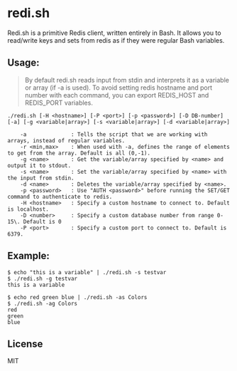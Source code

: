 # redi.sh

Redi.sh is a primitive Redis client, written entirely in Bash. It allows you to read/write keys and sets from redis as if they were regular Bash variables.

## Usage:

> By default redi.sh reads input from stdin and interprets it as a variable or array (if -a is used). To avoid setting redis hostname and port number with each command, you can export REDIS_HOST and REDIS_PORT variables.

```
./redi.sh [-H <hostname>] [-P <port>] [-p <password>] [-D DB-number] [-a] [-g <variable|array>] [-s <variable|array>] [-d <variable|array>]

    -a              : Tells the script that we are working with arrays, instead of regular variables.
    -r <min,max>    : When used with -a, defines the range of elements to get from the array. Default is all (0,-1).
    -g <name>       : Get the variable/array specified by <name> and output it to stdout.
    -s <name>       : Set the variable/array specified by <name> with the input from stdin.
    -d <name>       : Deletes the variable/array specified by <name>.
    -p <password>   : Use "AUTH <password>" before running the SET/GET command to authenticate to redis.
    -H <hostname>   : Specify a custom hostname to connect to. Default is localhost.
    -D <number>     : Specify a custom database number from range 0-15\. Default is 0
    -P <port>       : Specify a custom port to connect to. Default is 6379.
```

## Example:

```shell
$ echo "this is a variable" | ./redi.sh -s testvar
$ ./redi.sh -g testvar
this is a variable
```

```shell
$ echo red green blue | ./redi.sh -as Colors
$ ./redi.sh -ag Colors
red
green
blue
```

## License

MIT
